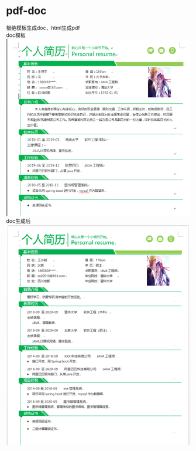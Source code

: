 # pdf-doc
根绝模板生成doc，html生成pdf   
doc模板  
![生成前](https://github.com/lyrric/pdf-doc/blob/master/images/doc-generator-before.png?raw=true "生成前")
doc生成后  
![生成后](https://github.com/lyrric/pdf-doc/blob/master/images/doc-generator-after.png?raw=true "生成后")
